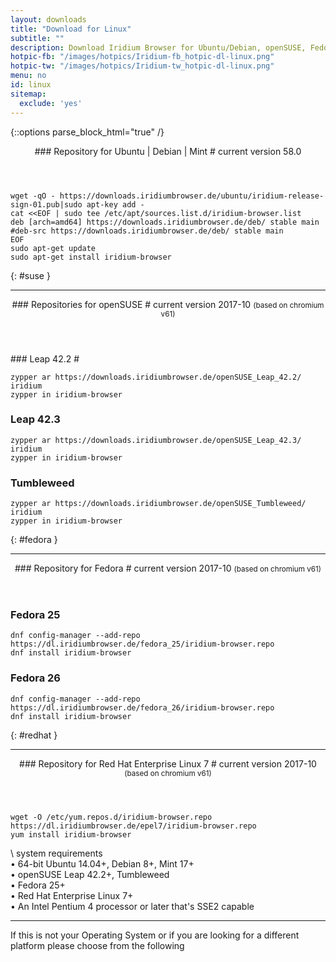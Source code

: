 ```yaml
---
layout: downloads
title: "Download for Linux"
subtitle: ""
description: Download Iridium Browser for Ubuntu/Debian, openSUSE, Fedora and RHEL
hotpic-fb: "/images/hotpics/Iridium-fb_hotpic-dl-linux.png"
hotpic-tw: "/images/hotpics/Iridium-tw_hotpic-dl-linux.png"
menu: no
id: linux
sitemap:
  exclude: 'yes'
---
```


{::options parse_block_html="true" /}
<div class="icon dl fa-linux"></div> 
<header>
### Repository for Ubuntu | Debian | Mint #
current version 58.0
</header>

	wget -qO - https://downloads.iridiumbrowser.de/ubuntu/iridium-release-sign-01.pub|sudo apt-key add -
	cat <<EOF | sudo tee /etc/apt/sources.list.d/iridium-browser.list
	deb [arch=amd64] https://downloads.iridiumbrowser.de/deb/ stable main
	#deb-src https://downloads.iridiumbrowser.de/deb/ stable main
	EOF
	sudo apt-get update
	sudo apt-get install iridium-browser
     
{: #suse }
     
---
  
<div class="dlinux fl-opensuse"></div>
<header>
### Repositories for openSUSE #
current version 2017-10      
<small>(based on chromium v61)</small>
</header>
### Leap 42.2 #
	
	zypper ar https://downloads.iridiumbrowser.de/openSUSE_Leap_42.2/ iridium
	zypper in iridium-browser
     
### Leap 42.3 #
	
	zypper ar https://downloads.iridiumbrowser.de/openSUSE_Leap_42.3/ iridium
	zypper in iridium-browser

### Tumbleweed #

	zypper ar https://downloads.iridiumbrowser.de/openSUSE_Tumbleweed/ iridium  
	zypper in iridium-browser
     
{: #fedora }     
	 
---
     
<div class="dlfedora fl-fedora"></div>
<header>
### Repository for Fedora #
current version 2017-10      
<small>(based on chromium v61)</small>
</header>

### Fedora 25 #

	dnf config-manager --add-repo https://dl.iridiumbrowser.de/fedora_25/iridium-browser.repo
	dnf install iridium-browser
     	
### Fedora 26 #

	dnf config-manager --add-repo https://dl.iridiumbrowser.de/fedora_26/iridium-browser.repo
	dnf install iridium-browser
     	
{: #redhat }          
     
---
     
<div class="dlfedora fl-redhat"></div>
<header>
### Repository for Red Hat Enterprise Linux 7 #
current version 2017-10      
<small>(based on chromium v61)</small>
</header>

	wget -O /etc/yum.repos.d/iridium-browser.repo https://dl.iridiumbrowser.de/epel7/iridium-browser.repo
	yum install iridium-browser
     	
\\
system requirements   
&#8226; 64-bit Ubuntu 14.04+, Debian 8+, Mint 17+   
&#8226; openSUSE Leap 42.2+, Tumbleweed   
&#8226; Fedora 25+       
&#8226; Red Hat Enterprise Linux 7+   
&#8226; An Intel Pentium 4 processor or later that's SSE2 capable

---

If this is not your Operating System or if you are looking for a different platform please choose from the following